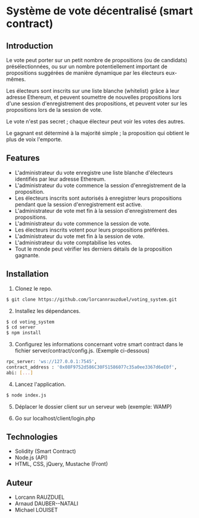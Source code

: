 # Système de vote décentralisé (smart contract)

## Introduction
Le vote peut porter sur un petit nombre de propositions (ou de candidats) présélectionnées, ou sur un nombre potentiellement important de propositions suggérées de manière dynamique par les électeurs eux-mêmes. 

Les électeurs sont inscrits sur une liste blanche (whitelist) grâce à leur adresse Ethereum, et peuvent soumettre de nouvelles propositions lors d'une session d'enregistrement des propositions, et peuvent voter sur les propositions lors de la session de vote.

Le vote n'est pas secret ; chaque électeur peut voir les votes des autres.

Le gagnant est déterminé à la majorité simple ; la proposition qui obtient le plus de voix l'emporte.

## Features 

- L'administrateur du vote enregistre une liste blanche d'électeurs identifiés par leur adresse Ethereum.
- L'administrateur du vote commence la session d'enregistrement de la proposition.
- Les électeurs inscrits sont autorisés à enregistrer leurs propositions pendant que la session d'enregistrement est active.
- L'administrateur de vote met fin à la session d'enregistrement des propositions.
- L'administrateur du vote commence la session de vote.
- Les électeurs inscrits votent pour leurs propositions préférées.
- L'administrateur du vote met fin à la session de vote.
- L'administrateur du vote comptabilise les votes.
- Tout le monde peut vérifier les derniers détails de la proposition gagnante.

## Installation

1) Clonez le repo.
```sh
$ git clone https://github.com/lorcannrauzduel/voting_system.git
```

2) Installez les dépendances.
```sh
$ cd voting_system
$ cd server
$ npm install
```

3) Configurez les informations concernant votre smart contract dans le fichier server/contract/config.js. (Exemple ci-dessous)
```sh
rpc_server: 'ws://127.0.0.1:7545',
contract_address : '0x08F9752d586C30F51586077c35a0ee3367d6eE0f',
abi: [...]
```

4) Lancez l'application.
```sh
$ node index.js
```
5) Déplacer le dossier client sur un serveur web (exemple: WAMP)

6) Go sur localhost/client/login.php

## Technologies
- Solidity (Smart Contract)
- Node.js (API)
- HTML, CSS, jQuery, Mustache (Front)

## Auteur
- Lorcann RAUZDUEL
- Arnaud DAUBER--NATALI
- Michael LOUISET

